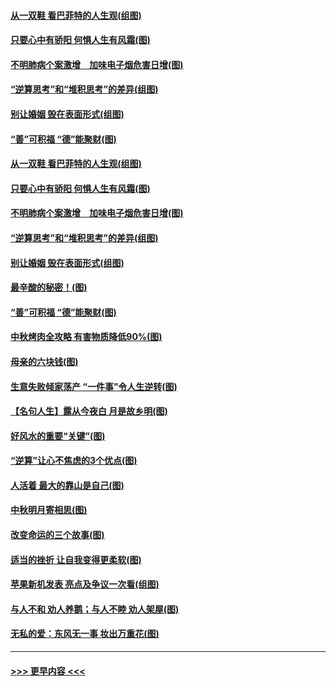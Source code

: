 #### [从一双鞋 看巴菲特的人生观(组图)](../pages/p8/907311.md?t=09142133) 
#### [只要心中有骄阳 何惧人生有风霜(图)](../pages/p8/907320.md?t=09142133) 
#### [不明肺病个案激增　加味电子烟危害日增(图)](../pages/p8/907307.md?t=09142133) 
#### [“逆算思考”和“堆积思考”的差异(组图)](../pages/p8/907229.md?t=09142133) 
#### [别让婚姻 毁在表面形式(组图)](../pages/p8/907118.md?t=09142133) 
#### [“善”可积福 “德”能聚财(图)](../pages/p8/906906.md?t=09142133) 
#### [从一双鞋 看巴菲特的人生观(组图)](../pages/p8/907311.md?t=09142133) 
#### [只要心中有骄阳 何惧人生有风霜(图)](../pages/p8/907320.md?t=09142133) 
#### [不明肺病个案激增　加味电子烟危害日增(图)](../pages/p8/907307.md?t=09142133) 
#### [“逆算思考”和“堆积思考”的差异(组图)](../pages/p8/907229.md?t=09142133) 
#### [别让婚姻 毁在表面形式(组图)](../pages/p8/907118.md?t=09142133) 
#### [最辛酸的秘密！(图)](../pages/p8/906327.md?t=09142133) 
#### [“善”可积福 “德”能聚财(图)](../pages/p8/906906.md?t=09142133) 
#### [中秋烤肉全攻略 有害物质降低90%(图)](../pages/p8/907227.md?t=09142133) 
#### [母亲的六块钱(图)](../pages/p8/907107.md?t=09142133) 
#### [生意失败倾家荡产 “一件事”令人生逆转(图)](../pages/p8/907101.md?t=09142133) 
#### [【名句人生】露从今夜白 月是故乡明(图)](../pages/p8/906558.md?t=09142133) 
#### [好风水的重要“关键”(图)](../pages/p8/907087.md?t=09142133) 
#### [“逆算”让心不焦虑的3个优点(图)](../pages/p8/907070.md?t=09142133) 
#### [人活着 最大的靠山是自己(图)](../pages/p8/906329.md?t=09142133) 
#### [中秋明月寄相思(图)](../pages/p8/906932.md?t=09142133) 
#### [改变命运的三个故事(图)](../pages/p8/906257.md?t=09142133) 
#### [适当的挫折 让自我变得更柔软(图)](../pages/p8/906984.md?t=09142133) 
#### [苹果新机发表 亮点及争议一次看(组图)](../pages/p8/906967.md?t=09142133) 
#### [与人不和 劝人养鹅；与人不睦 劝人架屋(图)](../pages/p8/906905.md?t=09142133) 
#### [无私的爱：东风无一事 妆出万重花(图)](../pages/p8/906862.md?t=09142133) 

----
#### [ >>> 更早内容 <<< ](../indexes/p8-earlier.md)
